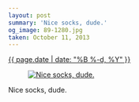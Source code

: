 ```yaml
---
layout: post
summary: 'Nice socks, dude.'
og_image: 89-1280.jpg
taken: October 11, 2013
---
```


<div class="post">
 <time>
  <a href="/89">
   {{ page.date | date: "%B %-d, %Y" }}
  </a>
 </time>
 <a href="/89">
  <figure data-taken="10/11/2013">
   <img alt="Nice socks, dude." sizes="(min-width: 700px) 50vw, calc(100vw - 2rem)" src="{{ site.assets_url }}/89-640.jpg" srcset="{{ site.assets_url }}/89-1280.jpg 1280w, {{ site.assets_url }}/89-960.jpg 960w, {{ site.assets_url }}/89-640.jpg 640w, {{ site.assets_url }}/89-320.jpg 320w"/>
  </figure>
 </a>
 <span>
  Nice socks, dude.
 </span>
</div>
